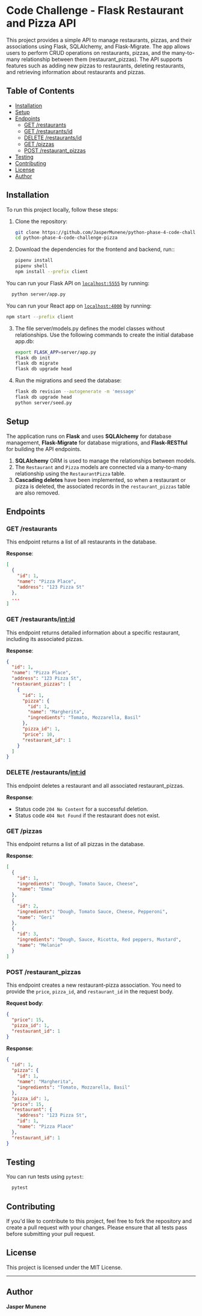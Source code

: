 # Code Challenge - Flask Restaurant and Pizza API

This project provides a simple API to manage restaurants, pizzas, and their associations using Flask, SQLAlchemy, and Flask-Migrate. The app allows users to perform CRUD operations on restaurants, pizzas, and the many-to-many relationship between them (restaurant_pizzas). The API supports features such as adding new pizzas to restaurants, deleting restaurants, and retrieving information about restaurants and pizzas.

## Table of Contents

- [Installation](#installation)
- [Setup](#setup)
- [Endpoints](#endpoints)
  - [GET /restaurants](#get-restaurants)
  - [GET /restaurants/id](#get-restaurant)
  - [DELETE /restaurants/id](#delete-restaurant)
  - [GET /pizzas](#get-pizzas)
  - [POST /restaurant_pizzas](#create-restaurant-pizza)
- [Testing](#testing)
- [Contributing](#contributing)
- [License](#license)
- [Author](#author)

## Installation

To run this project locally, follow these steps:

1. Clone the repository:
    ```bash
    git clone https://github.com/JasperMunene/python-phase-4-code-challenge-pizza.git
    cd python-phase-4-code-challenge-pizza
    ```

2. Download the dependencies for the frontend and backend, run::
   
      ```bash
      pipenv install
      pipenv shell
      npm install --prefix client
      ```
You can run your Flask API on [`localhost:5555`](http://localhost:5555) by running:
  ```bash
    python server/app.py
  ```
You can run your React app on [`localhost:4000`](http://localhost:4000) by
running:

```sh
npm start --prefix client
```


3. The file server/models.py defines the model classes without relationships. Use the following commands to create the initial database app.db:
    ```bash
    export FLASK_APP=server/app.py
    flask db init
    flask db migrate
    flask db upgrade head
    ```
4. Run the migrations and seed the database:
    ```bash
    flask db revision --autogenerate -m 'message'
    flask db upgrade head
    python server/seed.py
    ```
## Setup

The application runs on **Flask** and uses **SQLAlchemy** for database management, **Flask-Migrate** for database migrations, and **Flask-RESTful** for building the API endpoints.

1. **SQLAlchemy** ORM is used to manage the relationships between models.
2. The `Restaurant` and `Pizza` models are connected via a many-to-many relationship using the `RestaurantPizza` table.
3. **Cascading deletes** have been implemented, so when a restaurant or pizza is deleted, the associated records in the `restaurant_pizzas` table are also removed.

## Endpoints

### GET /restaurants

This endpoint returns a list of all restaurants in the database.

**Response**:
```json
[
  {
    "id": 1,
    "name": "Pizza Place",
    "address": "123 Pizza St"
  },
  ...
]
```

### GET /restaurants/<int:id>

This endpoint returns detailed information about a specific restaurant, including its associated pizzas.

**Response**:
```json
{
  "id": 1,
  "name": "Pizza Place",
  "address": "123 Pizza St",
  "restaurant_pizzas": [
    {
      "id": 1,
      "pizza": {
        "id": 1,
        "name": "Margherita",
        "ingredients": "Tomato, Mozzarella, Basil"
      },
      "pizza_id": 1,
      "price": 10,
      "restaurant_id": 1
    }
  ]
}
```

### DELETE /restaurants/<int:id>

This endpoint deletes a restaurant and all associated restaurant_pizzas.

**Response**:
- Status code `204 No Content` for a successful deletion.
- Status code `404 Not Found` if the restaurant does not exist.

### GET /pizzas

This endpoint returns a list of all pizzas in the database.

**Response**:
```json
[
  {
    "id": 1,
    "ingredients": "Dough, Tomato Sauce, Cheese",
    "name": "Emma"
  },
  {
    "id": 2,
    "ingredients": "Dough, Tomato Sauce, Cheese, Pepperoni",
    "name": "Geri"
  },
  {
    "id": 3,
    "ingredients": "Dough, Sauce, Ricotta, Red peppers, Mustard",
    "name": "Melanie"
  }
]
```

### POST /restaurant_pizzas

This endpoint creates a new restaurant-pizza association. You need to provide the `price`, `pizza_id`, and `restaurant_id` in the request body.

**Request body**:
```json
{
  "price": 15,
  "pizza_id": 1,
  "restaurant_id": 1
}
```

**Response**:
```json
{
  "id": 1,
  "pizza": {
    "id": 1,
    "name": "Margherita",
    "ingredients": "Tomato, Mozzarella, Basil"
  },
  "pizza_id": 1,
  "price": 15,
  "restaurant": {
    "address": "123 Pizza St",
    "id": 1,
    "name": "Pizza Place"
  },
  "restaurant_id": 1
}
```

## Testing

You can run tests using `pytest`:
```bash
  pytest
```

## Contributing

If you'd like to contribute to this project, feel free to fork the repository and create a pull request with your changes. Please ensure that all tests pass before submitting your pull request.

## License

This project is licensed under the MIT License.

---

## Author
 **Jasper Munene**
